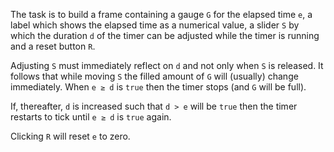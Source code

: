The task is to build a frame containing a gauge `G` for the elapsed time `e`, 
a label which shows the elapsed time as a numerical value,
a slider `S` by which the duration `d` of the timer can be adjusted
while the timer is running and a reset button `R`. 

Adjusting `S` must immediately reflect on `d` and not only when `S` is released.
It follows that while moving `S` the filled amount of `G` will (usually) change immediately.
When `e ≥ d` is `true` then the timer stops (and `G` will be full).

If, thereafter, `d` is increased such that `d > e` will be `true`
then the timer restarts to tick until `e ≥ d` is `true` again.

Clicking `R` will reset `e` to zero.
